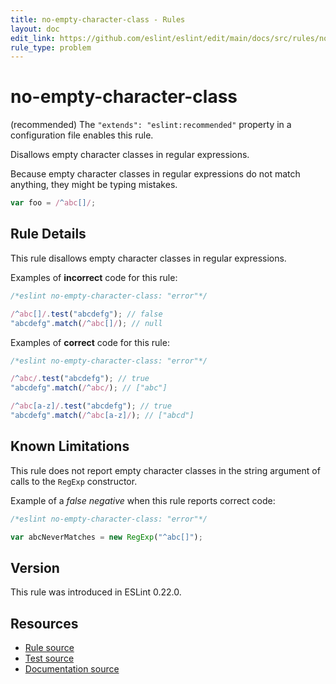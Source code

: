 ```yaml
---
title: no-empty-character-class - Rules
layout: doc
edit_link: https://github.com/eslint/eslint/edit/main/docs/src/rules/no-empty-character-class.md
rule_type: problem
---
```

<!-- Note: No pull requests accepted for this file. See README.md in the root directory for details. -->

# no-empty-character-class

(recommended) The `"extends": "eslint:recommended"` property in a configuration file enables this rule.

Disallows empty character classes in regular expressions.

Because empty character classes in regular expressions do not match anything, they might be typing mistakes.

```js
var foo = /^abc[]/;
```

## Rule Details

This rule disallows empty character classes in regular expressions.

Examples of **incorrect** code for this rule:

```js
/*eslint no-empty-character-class: "error"*/

/^abc[]/.test("abcdefg"); // false
"abcdefg".match(/^abc[]/); // null
```

Examples of **correct** code for this rule:

```js
/*eslint no-empty-character-class: "error"*/

/^abc/.test("abcdefg"); // true
"abcdefg".match(/^abc/); // ["abc"]

/^abc[a-z]/.test("abcdefg"); // true
"abcdefg".match(/^abc[a-z]/); // ["abcd"]
```

## Known Limitations

This rule does not report empty character classes in the string argument of calls to the `RegExp` constructor.

Example of a *false negative* when this rule reports correct code:

```js
/*eslint no-empty-character-class: "error"*/

var abcNeverMatches = new RegExp("^abc[]");
```

## Version

This rule was introduced in ESLint 0.22.0.

## Resources

* [Rule source](https://github.com/eslint/eslint/tree/HEAD/lib/rules/no-empty-character-class.js)
* [Test source](https://github.com/eslint/eslint/tree/HEAD/tests/lib/rules/no-empty-character-class.js)
* [Documentation source](https://github.com/eslint/eslint/tree/HEAD/docs/src/rules/no-empty-character-class.md)

